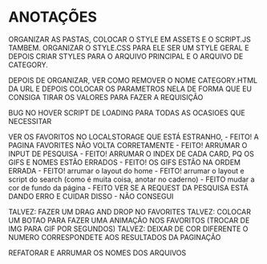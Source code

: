 # ANOTAÇÕES

ORGANIZAR AS PASTAS, COLOCAR O STYLE EM ASSETS E O SCRIPT.JS TAMBEM. ORGANIZAR O STYLE.CSS PARA ELE SER UM STYLE GERAL E DEPOIS CRIAR STYLES PARA O ARQUIVO PRINCIPAL E O ARQUIVO DE CATEGORY.

DEPOIS DE ORGANIZAR, VER COMO REMOVER O NOME CATEGORY.HTML DA URL E DEPOIS COLOCAR OS PARAMETROS NELA DE FORMA QUE EU CONSIGA TIRAR OS VALORES PARA FAZER A REQUISIÇÃO

BUG NO HOVER
SCRIPT DE LOADING PARA TODAS AS OCASIOES QUE NECESSITAR

VER OS FAVORITOS NO LOCALSTORAGE QUE ESTÁ ESTRANHO, - FEITO!
A PAGINA FAVORITES NÃO VOLTA CORRETAMENTE - FEITO!
ARRUMAR O INPUT DE PESQUISA - FEITO!
ARRUMAR O INDEX DE CADA CARD, PQ OS GIFS E NOMES ESTÃO ERRADOS - FEITO!
OS GIFS ESTÃO NA ORDEM ERRADA - FEITO!
arrumar o layout do home - FEITO!
arrumar o layout e script do search (como é muita coisa, anotar no caderno) - FEITO
mudar a cor de fundo da página - FEITO
VER SE A REQUEST DA PESQUISA ESTÁ DANDO ERRO E CUIDAR DISSO - NÃO CONSEGUI

TALVEZ: FAZER UM DRAG AND DROP NO FAVORITES
TALVEZ: COLOCAR UM BOTAO PARA FAZER UMA ANIMAÇÃO NOS FAVORITOS (TROCAR DE IMG PARA GIF POR SEGUNDOS)
TALVEZ: DEIXAR DE COR DIFERENTE O NUMERO CORRESPONDETE AOS RESULTADOS DA PAGINAÇÃO

REFATORAR E ARRUMAR OS NOMES DOS ARQUIVOS
